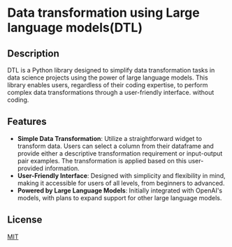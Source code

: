 
# Data transformation using Large language models(DTL)

## Description
DTL is a Python library designed to simplify data transformation tasks in data science projects using the power of large language models. This library enables users, regardless of their coding expertise, to perform complex data transformations through a user-friendly interface. without coding.

## Features

- **Simple Data Transformation**: Utilize a straightforward widget to transform data. Users can select a column from their dataframe and provide either a descriptive transformation requirement or input-output pair examples. The transformation is applied based on this user-provided information.
- **User-Friendly Interface**: Designed with simplicity and flexibility in mind, making it accessible for users of all levels, from beginners to advanced.
- **Powered by Large Language Models**: Initially integrated with OpenAI's models, with plans to expand support for other large language models.

## License

[MIT](https://choosealicense.com/licenses/mit/)


